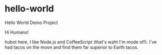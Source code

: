 # hello-world
Hello World Demo Project

Hi Humans!

hubot here, I like Node.js and CoffeeScript (that's waht I'm mode of!).
I've had tacos on the moon and find them far superior to Earth tacos.
